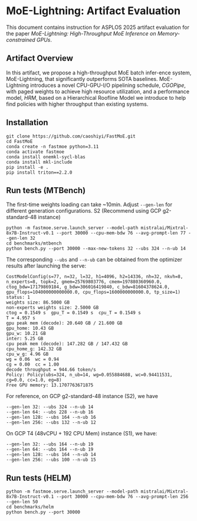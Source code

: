 # MoE-Lightning: Artifact Evaluation

This document contains instruction for ASPLOS 2025 artifact evaluation for the paper *MoE-Lightning: High-Throughput MoE Inference on
Memory-constrained GPUs*. 

## Artifact Overview 
In this artifact, we propose a high-throughput MoE batch infer-ence system, MoE-Lightning, that significantly outperforms
SOTA baselines. MoE-Lightning introduces a novel CPU-GPU-I/O pipelining schedule, *CGOPipe*, with paged weights to achieve
high resource utilization, and a performance model, *HRM*, based on a Hierarchical Roofline Model we introduce to help
find policies with higher throughput than existing systems.


## Installation 
```
git clone https://github.com/caoshiyi/FastMoE.git
cd FastMoE
conda create -n fastmoe python=3.11
conda activate fastmoe
conda install onemkl-sycl-blas
conda install mkl-include
pip install -e .
pip install triton==2.2.0
```

## Run tests (MTBench)
The first-time weights loading can take ~10min. Adjust `--gen-len` for different generation configurations.
S2 (Recommend using GCP g2-standard-48 instance)
```
python -m fastmoe.serve.launch_server --model-path mistralai/Mixtral-8x7B-Instruct-v0.1 --port 30000 --cpu-mem-bdw 76 --avg-prompt-len 77 --gen-len 32
cd benchmarks/mtbench
python bench.py --port 30000 --max-new-tokens 32 --ubs 324 --n-ub 14
```
The corresponding `--ubs` and `--n-ub` can be obtained from the optimizer results after launching the serve:
```
CostModelConfig(s=77, n=32, l=32, h1=4096, h2=14336, nh=32, nkvh=8, n_experts=8, topk=2, gmem=25769803776, cmem=197880360960.0, ctog_bdw=17179869184, g_bdw=306016419840, c_bdw=81604378624.0, gpu_flops=104000000000000.0, cpu_flops=1600000000000.0, tp_size=1)
status: 1
weights size: 86.5000 GB
non-experts weights size: 2.5000 GB
ctog = 0.1549 s  gpu_T = 0.1549 s  cpu_T = 0.1549 s
T = 4.957 s
gpu peak mem (decode): 20.640 GB / 21.600 GB
gpu_home: 10.43 GB
gpu_w: 10.21 GB
inter: 5.25 GB
cpu peak mem (decode): 147.282 GB / 147.432 GB
cpu_home_g: 142.32 GB
cpu_w_g: 4.96 GB
wg = 0.06  wc = 0.94  
cg = 0.00  cc = 1.00  
decode throughput = 944.66 token/s
Policy: Policy(ubs=324, n_ub=14, wg=0.055884688, wc=0.94411531, cg=0.0, cc=1.0, eg=8)
Free GPU memory: 13.1707763671875
```

For reference, on GCP g2-standard-48 instance (S2), we have
```
--gen-len 32: --ubs 324 --n-ub 14
--gen-len 64: --ubs 228 --n-ub 16
--gen-len 128: --ubs 164 --n-ub 16
--gen-len 256: --ubs 132 --n-ub 12
```

On GCP T4 (48vCPU + 192 CPU Mem) instance (S1), we have:
```
--gen-len 32: --ubs 164 --n-ub 19
--gen-len 64: --ubs 164 --n-ub 19
--gen-len 128: --ubs 164 --n-ub 14
--gen-len 256: --ubs 100 --n-ub 15
```

## Run tests (HELM) 
```
python -m fastmoe.serve.launch_server --model-path mistralai/Mixtral-8x7B-Instruct-v0.1 --port 30000 --cpu-mem-bdw 76 --avg-prompt-len 256 --gen-len 50
cd benchmarks/helm 
python bench.py --port 30000
```
